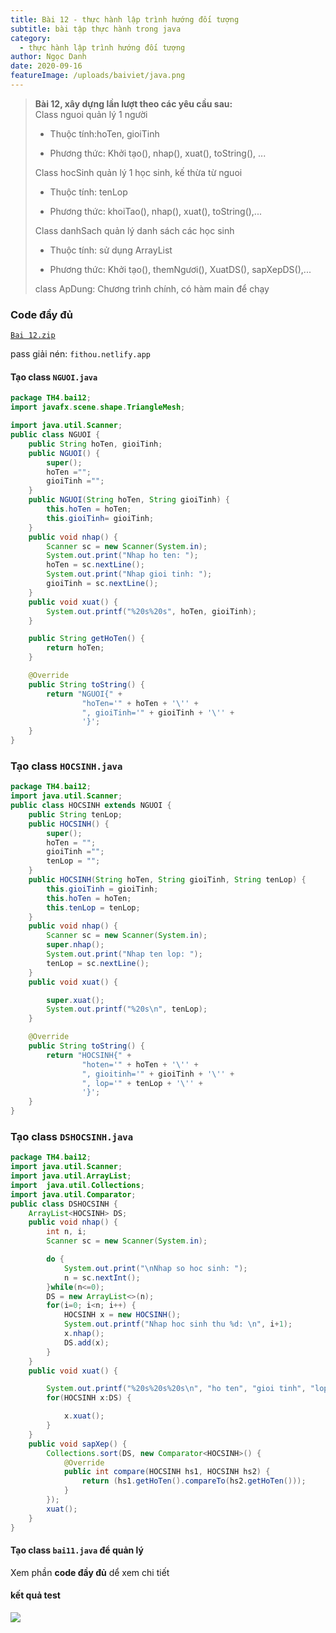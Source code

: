 ```yaml
---
title: Bài 12 - thực hành lập trình hướng đối tượng
subtitle: bài tập thực hành trong java
category:
  - thực hành lập trình hướng đối tượng
author: Ngọc Danh
date: 2020-09-16
featureImage: /uploads/baiviet/java.png
---
```

 
> **Bài 12, xây dựng lần lượt theo các yêu cầu sau:**  
> Class nguoi quản lý 1 người
> 
> *   Thuộc tính:hoTen, gioiTinh
> 
> *   Phương thức: Khởi tạo(), nhap(), xuat(), toString(), ...
> 
> Class hocSinh quản lý 1 học sinh, kế thừa từ nguoi 
> 
> *   Thuộc tính: tenLop
> 
> *   Phương thức: khoiTao(), nhap(), xuat(), toString(),...
> 
> Class danhSach quản lý danh sách các học sinh
> 
> *   Thuộc tính: sử dụng ArrayList
> 
> *   Phương thức: Khởi tạo(), themNgươi(), XuatDS(), sapXepDS(),...
> 
> class ApDung: Chương trình chính, có hàm main để chạy

### Code đầy đủ

[`Bai 12.zip`](https://bit.ly/33UvqjG)

pass giải nén: `fithou.netlify.app`

#### Tạo class `NGUOI.java`

```java
package TH4.bai12;
import javafx.scene.shape.TriangleMesh;

import java.util.Scanner;
public class NGUOI {
    public String hoTen, gioiTinh;
    public NGUOI() {
        super();
        hoTen ="";
        gioiTinh ="";
    }
    public NGUOI(String hoTen, String gioiTinh) {
        this.hoTen = hoTen;
        this.gioiTinh= gioiTinh;
    }
    public void nhap() {
        Scanner sc = new Scanner(System.in);
        System.out.print("Nhap ho ten: ");
        hoTen = sc.nextLine();
        System.out.print("Nhap gioi tinh: ");
        gioiTinh = sc.nextLine();
    }
    public void xuat() {
        System.out.printf("%20s%20s", hoTen, gioiTinh);
    }

    public String getHoTen() {
        return hoTen;
    }

    @Override
    public String toString() {
        return "NGUOI{" +
                "hoTen='" + hoTen + '\'' +
                ", gioiTinh='" + gioiTinh + '\'' +
                '}';
    }
}
```

### Tạo class `HOCSINH.java`

```java
package TH4.bai12;
import java.util.Scanner;
public class HOCSINH extends NGUOI {
    public String tenLop;
    public HOCSINH() {
        super();
        hoTen = "";
        gioiTinh ="";
        tenLop = "";
    }
    public HOCSINH(String hoTen, String gioiTinh, String tenLop) {
        this.gioiTinh = gioiTinh;
        this.hoTen = hoTen;
        this.tenLop = tenLop;
    }
    public void nhap() {
        Scanner sc = new Scanner(System.in);
        super.nhap();
        System.out.print("Nhap ten lop: ");
        tenLop = sc.nextLine();
    }
    public void xuat() {

        super.xuat();
        System.out.printf("%20s\n", tenLop);
    }

    @Override
    public String toString() {
        return "HOCSINH{" +
                "hoten='" + hoTen + '\'' +
                ", gioitinh='" + gioiTinh + '\'' +
                ", lop='" + tenLop + '\'' +
                '}';
    }
}
```

### Tạo class `DSHOCSINH.java`

```java
package TH4.bai12;
import java.util.Scanner;
import java.util.ArrayList;
import  java.util.Collections;
import java.util.Comparator;
public class DSHOCSINH {
    ArrayList<HOCSINH> DS;
    public void nhap() {
        int n, i;
        Scanner sc = new Scanner(System.in);

        do {
            System.out.print("\nNhap so hoc sinh: ");
            n = sc.nextInt();
        }while(n<=0);
        DS = new ArrayList<>(n);
        for(i=0; i<n; i++) {
            HOCSINH x = new HOCSINH();
            System.out.printf("Nhap hoc sinh thu %d: \n", i+1);
            x.nhap();
            DS.add(x);
        }
    }
    public void xuat() {

        System.out.printf("%20s%20s%20s\n", "ho ten", "gioi tinh", "lop");
        for(HOCSINH x:DS) {

            x.xuat();
        }
    }
    public void sapXep() {
        Collections.sort(DS, new Comparator<HOCSINH>() {
            @Override
            public int compare(HOCSINH hs1, HOCSINH hs2) {
                return (hs1.getHoTen().compareTo(hs2.getHoTen()));
            }
        });
        xuat();
    }
}
```

#### Tạo class `bai11.java` để quản lý

Xem phần **code đầy đủ** dể xem chi tiết

#### kết quả test 

[![](https://1.bp.blogspot.com/-v9LNrpJrApk/Xn8a-jfK3nI/AAAAAAAAeKY/2kp56-PQgYIj_o5xb7EaaagRlFo1UnXxgCLcBGAsYHQ/d/Screen%2BShot%2B2020-03-28%2Bat%2B4.37.12%2BPM.png)](https://1.bp.blogspot.com/-v9LNrpJrApk/Xn8a-jfK3nI/AAAAAAAAeKY/2kp56-PQgYIj_o5xb7EaaagRlFo1UnXxgCLcBGAsYHQ/s1600/Screen%2BShot%2B2020-03-28%2Bat%2B4.37.12%2BPM.png)